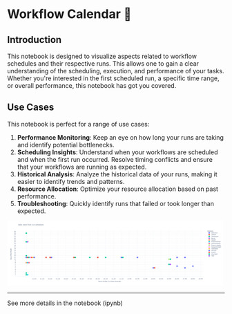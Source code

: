 # Workflow Calendar 📆

## Introduction

This notebook is designed to visualize aspects related to workflow schedules and their respective runs. This allows one to gain a clear understanding of the scheduling, execution, and performance of your tasks. Whether you're interested in the first scheduled run, a specific time range, or overall performance, this notebook has got you covered.

## Use Cases

This notebook is perfect for a range of use cases:

1. **Performance Monitoring**: Keep an eye on how long your runs are taking and identify potential bottlenecks.
2. **Scheduling Insights**: Understand when your workflows are scheduled and when the first run occurred. Resolve timing conflicts and ensure that your workflows are running as expected.
3. **Historical Analysis**: Analyze the historical data of your runs, making it easier to identify trends and patterns.
4. **Resource Allocation**: Optimize your resource allocation based on past performance.
5. **Troubleshooting**: Quickly identify runs that failed or took longer than expected.


<img src="./assets/example_viz.png" height="150" width="500"></img>

---

See more details in the notebook (ipynb)
